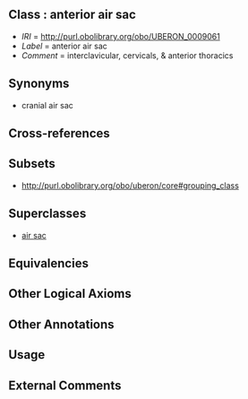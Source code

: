
## Class : anterior air sac

 * *IRI* = http://purl.obolibrary.org/obo/UBERON_0009061
 * *Label* = anterior air sac
 * *Comment* = interclavicular, cervicals, & anterior thoracics

## Synonyms

 * cranial air sac

## Cross-references


## Subsets

 * http://purl.obolibrary.org/obo/uberon/core#grouping_class

## Superclasses

 * [air sac](../../UBERON/60/UBERON_0009060.md)

## Equivalencies


## Other Logical Axioms


## Other Annotations


## Usage


## External Comments

